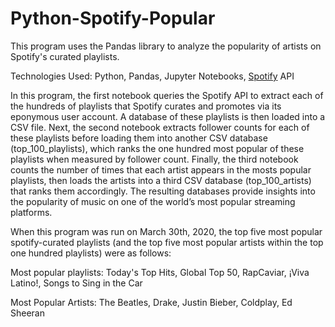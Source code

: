 # Python-Spotify-Popular
This program uses the Pandas library to analyze the popularity of artists on Spotify's curated playlists.

Technologies Used: Python, Pandas, Jupyter Notebooks, [Spotify](https://developer.spotify.com/documentation/web-api/reference/) API

In this program, the first notebook queries the Spotify API to extract each of the hundreds of playlists that Spotify curates and promotes via its eponymous user account. A database of these playlists is then loaded into a CSV file. Next, the second notebook extracts follower counts for each of these playlists before loading them into another CSV database (top_100_playlists), which ranks the one hundred most popular of these playlists when measured by follower count. Finally, the third notebook counts the number of times that each artist appears in the mosts popular playlists, then loads the artists into a third CSV database (top_100_artists) that ranks them accordingly. The resulting databases provide insights into the popularity of music on one of the world’s most popular streaming platforms.

When this program was run on March 30th, 2020, the top five most popular spotify-curated playlists (and the top five most popular artists within the top one hundred playlists) were as follows:

  Most popular playlists: Today's Top Hits, Global Top 50, RapCaviar, ¡Viva Latino!, Songs to Sing in the Car

  Most Popular Artists: The Beatles, Drake, Justin Bieber, Coldplay, Ed Sheeran
